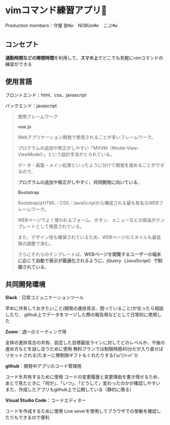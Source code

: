 # vimコマンド練習アプリ📱

Production members：守屋 諒👓　NOBUo👓　こぶ👓



## コンセプト

**通勤時間などの隙間時間**を利用して、**スマホ上**でどこでも気軽にvimコマンドの練習ができる



## 使用言語

フロントエンド：html、css、javascript

バックエンド：javascript

> 使用フレームワーク
> 
> **vue.js** 
> 
> Webアプリケーション開発で使用されることが多いフレームワーク。
> 
> プログラムの追加や修正がしやすい「MVVM（Model-View-ViewModel）」という設計手法がとられている。
> 
> データ・画面・メイン処理といったように分けて開発を進めることができるので、
> 
> **プログラムの追加や修正がしやすく、共同開発に向いている**。
>
>
> **Bootstrap**
> 
> BootstrapはHTML／CSS／JavaScriptから構成される最も有名なWEBフレームワーク。
> 
> WEBページでよく使われるフォーム、ボタン、メニューなどの部品がテンプレートとして用意されている。
> 
> また、デザイン性も確保されているため、WEBページのスタイルも最低限の調整で済む。
> 
> さらにそれらのテンプレートは、**WEBページを閲覧するユーザーの端末に応じて自動で表示が最適化されるように、jQuery（JavaScript）で制御されている**。



##  共同開発環境

**Slack**：日常コミュニケーションツール

早めに共有しておきたいこと(開発の進捗具合、困っていること)が合ったら相談したり、
github上でデータをマージした際の報告用などとして日常的に使用した

**Zoom**：週一のミーティング用

全体の進捗具合の共有、設定した目標最低ラインに対してどのレベルか、今後の進め方などを話し合うために使用
無料プランでは制限時間40分だが入り直せばリセットされる(たまーに無制限ギフトもくれたりする('ω')ﾌﾄｯﾊﾟﾗ)

**github**：開発中アプリのコード管理用

コードを共有するために使用
コードの変更履歴と変更理由を書き残せるため、
あとで見たときに「何が」、「いつ」、「どうして」変わったのかが確認しやすい
また、作成したアプリもgithub上で公開している（静的に限る）

**Visual Studio Code**：コードエディター

コードを作成するために使用
Live severを使用してブラウザでの挙動を確認したりもできるので便利

